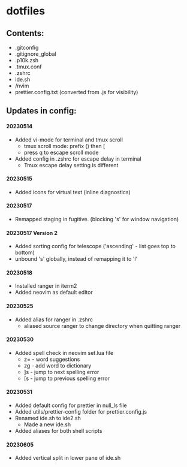 # dotfiles

## Contents:

- .gitconfig
- .gitignore_global
- .p10k.zsh
- .tmux.conf
- .zshrc
- ide.sh
- /nvim
- prettier.config.txt (converted from .js for visibility)

## Updates in config:

#### 20230514

- Added vi-mode for terminal and tmux scroll
  - tmux scroll mode: prefix (<C-t>) then [
  - press q to escape scroll mode
- Added config in .zshrc for escape delay in terminal
  - Tmux escape delay setting is different

#### 20230515

- Added icons for virtual text (inline diagnostics)

#### 20230517

- Remapped staging in fugitive. (blocking 's' for window navigation)

#### 20230517 Version 2

- Added sorting config for telescope ('ascending' - list goes top to bottom)
- unbound 's' globally, instead of remapping it to 'l'

#### 20230518

- Installed ranger in iterm2
- Added neovim as default editor

#### 20230525

- Added alias for ranger in .zshrc
  - aliased source ranger to change directory when quitting ranger

#### 20230530

- Added spell check in neovim set.lua file
  - z= - word suggestions
  - zg - add word to dictionary
  - ]s - jump to next spelling error
  - [s - jump to previous spelling error

#### 20230531

- Added default config for prettier in null_ls file
- Added utils/prettier-config folder for prettier.config.js
- Renamed ide.sh to ide2.sh
  - Made a new ide.sh
- Added aliases for both shell scripts

#### 20230605

- Added vertical split in lower pane of ide.sh
